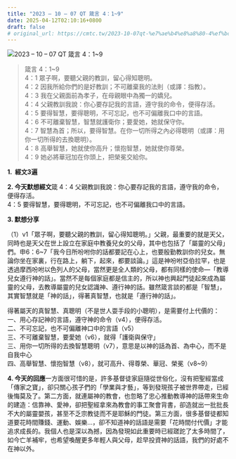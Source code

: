 ```yaml
---
title: "2023 – 10 – 07 QT 箴言 4：1~9"
date: 2025-04-12T02:10:16+0800
draft: false
# original_url: https://cmtc.tw/2023-10-07qt-%e7%ae%b4%e8%a8%80-4%ef%bc%9a19
---
```


![2023 – 10 – 07 QT  箴言 4：1~9](/images/qt.jpg  "2023 – 10 – 07 QT  箴言 4：1~9")

> 箴言 4：1~9  
> 4：1 眾子啊，要聽父親的教訓，留心得知聰明。  
> 4：2 因我所給你們的是好教訓；不可離棄我的法則（或譯：指教）。  
> 4：3 我在父親面前為孝子，在母親眼中為獨一的嬌兒。  
> 4：4 父親教訓我說：你心要存記我的言語，遵守我的命令，便得存活。  
> 4：5 要得智慧，要得聰明，不可忘記，也不可偏離我口中的言語。  
> 4：6 不可離棄智慧，智慧就護衛你；要愛她，她就保守你。  
> 4：7 智慧為首；所以，要得智慧。在你一切所得之內必得聰明（或譯：用你一切所得的去換聰明）。  
> 4：8 高舉智慧，她就使你高升；懷抱智慧，她就使你尊榮。  
> 4：9 她必將華冠加在你頭上，把榮冕交給你。

**1.  經文3遍**

**2. 今天默想經文**箴 4：4 父親教訓我說：你心要存記我的言語，遵守我的命令，便得存活。  
4：5 要得智慧，要得聰明，不可忘記，也不可偏離我口中的言語。

**3. 默想分享**

（1）v1「眾子啊，要聽父親的教訓，留心得知聰明。」父親，最重要的就是天父，同時也是天父在世上設立在家庭中教養兒女的父母，其中也包括了「屬靈的父母」們。申6：6~7「我今日所吩咐你的話都要記在心上，也要殷勤教訓你的兒女。無論你坐在家裏，行在路上，躺下，起來，都要談論。」這是神吩咐亞伯拉罕，也是透過摩西吩咐以色列人的父母，當然更是全人類的父母，都有同樣的使命—「教導兒女遵行神的話」。當然不是每個家庭都是信主的，所以神也興起門徒起來成為屬靈的父母，去教導屬靈的兒女認識神、遵行神的話。雖然箴言談的都是「智慧」，其實智慧就是「神的話」，得著真智慧，也就是「遵行神的話」。

得著屬天的真智慧、真聰明（不是世人耍手段的小聰明），是需要付上代價的：  
一、用心存記神的言語，遵守神的命令（v4），便得存活。  
二、不可忘記，也不可偏離神口中的言語（v5）  
三、不可離棄智慧，要愛她（v6），就得「護衛與保守」  
三、用你一切所得的去換智慧聰明（v7），意思是以神的話為首、為中心，而不是自我中心  
四、高舉智慧、懷抱智慧（v8），就可高升、得尊榮、華冠、榮冕（v8~9）

**4. 今天的回應**一方面很可惜的是，許多基督徒家庭隨從世俗化，沒有把聖經當成「傳家之寶」，卻只關心孩子們的「學業與才藝」，等到發現孩子被世界帶走，已經後悔莫及了。第二方面，就連屬神的教會，也忽略了忠心推動教導神的話帶來生命的建造：信靠神、愛神，卻把聖經拿來為教會的事工聚會背書，卻造就出一批批長不大的屬靈嬰孩，甚至不乏宗教徒而不是耶穌的門徒。第三方面，很多基督徒都知道要花時間賺錢、運動、娛樂…，卻不知道神的話語是需要「花時間付代價」才能追求成長的。我個人也是深以為撼，因為發現如此重要時已經蹉跎了太多時間了，如今亡羊補牢，也希望喚醒更多年輕人與父母，趁早投資神的話語，我們的好處不在神以外。